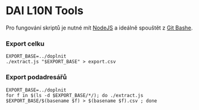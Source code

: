 # DAI L10N Tools

Pro fungování skriptů je nutné mít [NodeJS](https://nodejs.org/en/download/) a ideálně spouštět z [Git Bashe](https://gitforwindows.org/).

### Export celku

    EXPORT_BASE=../doplnit
    ./extract.js "$EXPORT_BASE" > export.csv

### Export podadresářů

    EXPORT_BASE=../doplnit
    for f in $(ls -d $EXPORT_BASE/*/); do ./extract.js $EXPORT_BASE/$(basename $f) > $(basename $f).csv ; done
